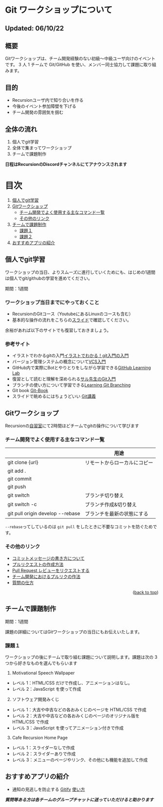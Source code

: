 # Git ワークショップについて

## Updated: 06/10/22

## 概要

Gitワークショップは、チーム開発経験のない初級〜中級ユーザ向けのイベントです。
3 人 1 チームで Git/GitHub を使い、メンバー同士協力して課題に取り組みます。

## 目的

- Recursionユーザ内で知り合いを作る
- 今後のイベント参加障壁を下げる
- チーム開発の雰囲気を掴む

## 全体の流れ

1. 個人でgit学習
2. 全体で集まってワークショップ
3. チームで課題制作

**日程はRecursionのDiscordチャンネルにてアナウンスされます**


<!-- TABLE OF CONTENTS -->
目次
=================
 <ol>
  <li>
   <a href="#個人でgit学習">個人でgit学習</a>
  </li>
  <li>
    <a href="#Gitワークショップ">Gitワークショップ</a>
    <ul>
      <li><a href="#チーム開発でよく使用する主なコマンド一覧">チーム開発でよく使用する主なコマンド一覧</a></li>
      <li><a href="#その他のリンク">その他のリンク</a></li>
    </ul>
  </li>
  <li>
   <a href="#チームで課題制作">チームで課題制作</a>
   <ul>
      <li><a href="#課題１">課題１</a></li>
      <li><a href="#課題２">課題２</a></li>
    </ul>
  </li>
  <li>
   <a href="#おすすめアプリの紹介">おすすめアプリの紹介</a>
  </li>
 </ol>
 
  

## 個人でgit学習

ワークショップの当日、よりスムーズに進行していくためにも、はじめの1週間は個人でgit/githubの学習を進めてください。

期間：1週間

### ワークショップ当日までにやっておくこと

- RecursionのGitコース（YoutubeにあるLinuxのコースも含む）
- 基本的な操作の流れをこちらの[スライド](https://docs.google.com/presentation/d/1byfV5jM5MlYI55e5HFVEpvCevFODyYHcDJrqYTYodcs/edit#slide=id.gc6f73a04f_0_0)で確認してください。

余裕があれば以下のサイトでも復習しておきましょう。

### 参考サイト

- イラストでわかるgitの入門[イラストでわかる！git入門の入門](http://blog.asial.co.jp/894)
- バージョン管理システムの概念について[VCS入門](https://github.com/masaru-b-cl/introduction-to-vcs)
- GitHub内で実際にBotとやりとりをしながら学習できる[GitHub Learning Lab](https://lab.github.com/)
- 復習として読むと理解を深められる[サル先生のGit入門](https://backlog.com/ja/git-tutorial/)
- ブランチの使い方について学習できる[Learning Git Branching](http://k.swd.cc/learnGitBranching-ja/)
- Git book [Git-Book](http://git-scm.com/book/ja/v2)
- スライドで眺めるにはちょうどいい [Git講義](https://kaityo256.github.io/github/)


## Gitワークショップ

Recursionの[自習室](https://recursion.ovice.in/)にて2時間ほどチームでgitの操作について学びます


### チーム開発でよく使用する主なコマンド一覧

|                                         | 用途                 |
|-----------------------|-----------------------|
|git clone {url}                          |	リモートからローカルにコピー    | 
|git add .	                              |                         |
|git commit 	                            |                         |
|git push	                                |                         |
|git switch	                              | ブランチ切り替え            |
|git switch -c	                          | ブランチ作成&切り替え        |
|git pull origin develop --rebase	        | ブランチを最新の状態にする    | 

`--rebase`ってしているのは `git pull` をしたときに不要なコミットを防ぐためです。

### その他のリンク

- [コミットメッセージの書き方について](https://qiita.com/konatsu_p/items/dfe199ebe3a7d2010b3e)
- [プルリクエストの作成方法
](https://docs.github.com/ja/pull-requests/collaborating-with-pull-requests/proposing-changes-to-your-work-with-pull-requests/creating-a-pull-request)
- [Pull Request レビューをリクエストする
](https://docs.github.com/ja/pull-requests/collaborating-with-pull-requests/proposing-changes-to-your-work-with-pull-requests/requesting-a-pull-request-review)
- [チーム開発におけるプルリクの作法](https://qiita.com/ikuwow/items/fb52a54c086398eb5b92)
- [質問の仕方](https://qiita.com/seki_uk/items/4001423b3cd3db0dada7)


<p align="right">(<a href="#top">back to top</a>)</p>


## チームで課題制作

期間：1週間


課題の詳細についてはGitワークショップの当日にもお伝えいたします。

### 課題１

ワークショップの後にチームで取り組む課題について説明します。課題は次の 3 つから好きなものを選んでもらいます
1. Motivational Speech Wallpaper
 - レベル 1：HTML/CSS だけで作成し、アニメーションはなし。
 - レベル 2：JavaScript を使って作成

2. ソフトウェア開発みくじ 
 - レベル 1：大吉や中吉などの各おみくじのページを HTML/CSS で作成
 - レベル 2：大吉や中吉などの各おみくじのページのオリジナル版を HTML/CSS で作成
 - レベル 3：JavaScript を使ってアニメーション付きで作成

3. Cafe Recursion Home Page 
 - レベル 1：スライダーなしで作成
 - レベル 2：スライダーありで作成
 - レベル 3：メニューのページやリンク、その他にも機能を追加して作成

## おすすめアプリの紹介

- 通知の見逃しを防止する
[Gitify](https://www.gitify.io/)
[使い方](https://bake0937.hatenablog.com/entry/2019/10/20/160626)


 ***質問等ある方は各チームのグループチャットに送っていただけると助かります***
